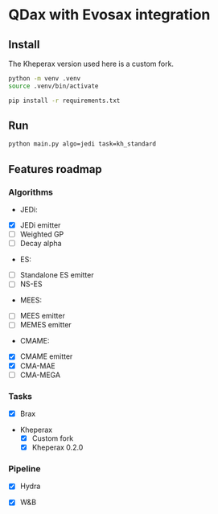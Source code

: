 # QDax with Evosax integration

## Install
The Kheperax version used here is a custom fork.

```bash
python -m venv .venv
source .venv/bin/activate

pip install -r requirements.txt
```

## Run

```bash
python main.py algo=jedi task=kh_standard
```  

## Features roadmap

### Algorithms

- JEDi:
- [X] JEDi emitter
- [ ] Weighted GP
- [ ] Decay alpha

- ES:
- [ ] Standalone ES emitter
- [ ] NS-ES

- MEES:
- [ ] MEES emitter
- [ ] MEMES emitter

- CMAME:
- [X] CMAME emitter
- [X] CMA-MAE
- [ ] CMA-MEGA

### Tasks

- [X] Brax
- Kheperax
    - [X] Custom fork
    - [X] Kheperax 0.2.0

### Pipeline

- [X] Hydra
- [X] W&B

